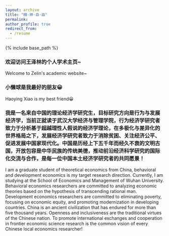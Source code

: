 ```yaml
---
layout: archive
title: "精·神·自·由"
permalink: 
author_profile: true
redirect_from:
  - /resume
---
```


{% include base_path %}

### 欢迎访问王泽林的个人学术主页~

Welcome to Zelin's academic website~ 

### 小懒球是我最好的朋友😀

Haoying Xiao is my best friend😀

### 我是一名来自中国的理论经济学研究生，目标研究方向是行为与发展经济学，当前正就读于武汉大学经济与管理学院，行为经济学研究者致力于分析基于超越理性人假说的经济学理论，在多极化与差异化的世界格局之下，发展经济学研究者致力于消除贫困、关注经济公平、促进发展中国家现代化。中国是历经上下五千年而经久不衰的文明古国，开放包容是中华民族的传统美德，推动前沿经济科学研究的国际化交流与合作，是每一位中国本土经济学研究者的共同愿景！

I am a graduate student of theoretical economics from China, behavioral and development economics is my target research direction. Currently, I am studying at the School of Economics and Management of Wuhan University. Behavioral economics researchers are committed to analyzing economic theories based on the hypothesis of transcending rational man. Development economics researchers are committed to eliminating poverty, focusing on economic equity, and promoting modernization in developing countries. China is an ancient civilization that has endured for more than five thousand years. Openness and inclusiveness are the traditional virtues of the Chinese nation. To promote international exchanges and cooperation in frontier economic science research is the common vision of every Chinese local economics researcher!
